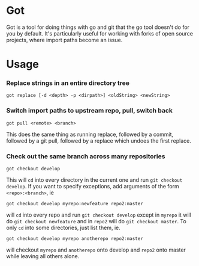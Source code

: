 # Got

Got is a tool for doing things with go and git that the go tool doesn't do for you by default. It's particularly useful for working with 
forks of open source projects, where import paths become an issue.

# Usage

### Replace strings in an entire directory tree

```
got replace [-d <depth> -p <dirpath>] <oldString> <newString>
```

### Switch import paths to upstream repo, pull, switch back

```
got pull <remote> <branch>
```

This does the same thing as running replace, followed by a commit, followed by a git pull, followed by a replace which undoes the first replace.

### Check out the same branch across many repositories

```
got checkout develop
```

This will `cd` into every directory in the current one and run `git checkout develop`. If you want to specify exceptions, add arguments of the form `<repo>:<branch>`, ie


```
got checkout develop myrepo:newfeature repo2:master
```

will `cd` into every repo and run `git checkout develop` except in `myrepo` it will do `git checkout newfeature` and in `repo2` will do `git checkout master`. To only `cd` into some directories, just list them, ie. 

```
got checkout develop myrepo anotherepo repo2:master
```

will checkout `myrepo` and `anotherepo` onto develop and `repo2` onto master while leaving all others alone.
